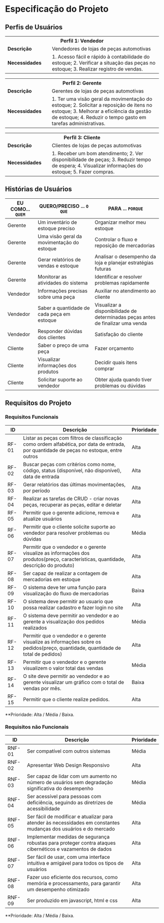 # Especificação do Projeto

## Perfis de Usuários


<table>
<tbody>
<tr align=center>
<th colspan="2">Perfil 1: Vendedor </th>
</tr>
<tr>
<td width="150px"><b>Descrição</b></td>
<td width="600px">Vendedores de lojas de peças automotivas</td>
</tr>
<tr>
<td><b>Necessidades</b></td>
<td>1. Acesso fácil e rápido à contabilidade do estoque; 2.	Verificar a situação das peças no estoque; 3. Realizar registro de vendas.</td>
</tr>
</tbody>
</table>

<table>
<tbody>
<tr align=center>
<th colspan="2">Perfil 2: Gerente </th>
</tr>
<tr>
<td width="150px"><b>Descrição</b></td>
<td width="600px">Gerentes de lojas de peças automotivas</td>
</tr>
<tr>
<td><b>Necessidades</b></td>
<td>1. Ter uma visão geral da movimentação do estoque; 2. Solicitar a reposição de itens no estoque; 3. Melhorar a eficiência da gestão de estoque; 4. Reduzir o tempo gasto em tarefas administrativas.</td>
</tr>
</tbody>
</table>

<table>
<tbody>
<tr align=center>
<th colspan="2">Perfil 3: Cliente </th>
</tr>
<tr>
<td width="150px"><b>Descrição</b></td>
<td width="600px">Clientes de lojas de peças automotivas</td>
</tr>
<tr>
<td><b>Necessidades</b></td>
<td>1. Receber um bom atendimento; 2. Ver disponibilidade de peças; 3. Reduzir tempo de espera; 4. Visualizar informações do estoque; 5.	Fazer compras.</td>
</tr>
</tbody>
</table>

## Histórias de Usuários

|EU COMO... `QUEM`   | QUERO/PRECISO ... `O QUE` |PARA ... `PORQUE`                 |
|--------------------|---------------------------|----------------------------------|
|Gerente             |Um inventário de estoque preciso|Organizar melhor meu estoque|
|Gerente             |Uma visão geral da movimentação do  estoque | Controlar o fluxo e reposição de mercadorias |
|Gerente             |Gerar relatórios de vendas e estoque|Analisar o desempenho da loja e planejar estratégias futuras|
|Gerente             |Monitorar as atividades do sistema|Identificar e resolver problemas rapidamente|
|Vendedor            |Informações precisas sobre uma peça|Auxiliar no atendimento ao cliente|
|Vendedor            |Saber a quantidade de cada peça em estoque|Visualizar a disponibilidade de determinadas peças antes de finalizar uma venda|
|Vendedor            |Responder dúvidas dos clientes|Satisfação do cliente|
|Cliente             |Saber o preço de uma peça|Fazer orçamento|
|Cliente             |Visualizar informações dos produtos|Decidir quais itens comprar|
|Cliente             |Solicitar suporte ao vendedor|Obter ajuda quando tiver problemas ou dúvidas|


## Requisitos do Projeto

### Requisitos Funcionais

|ID    | Descrição                | Prioridade |
|-------|---------------------------------|----|
| RF-01 |Listar as peças com filtros de classificação como ordem alfabética, por data de entrada, por quantidade de peças no estoque, entre outros                    | Alta   | 
| RF-02 |Buscar peças com critérios como nome, código, status (disponível, não disponível), data de entrada | Alta |
| RF-03 |Gerar relatórios das últimas movimentações, por período|Alta|
| RF-04 |Realizar as tarefas de CRUD - criar novas peças, recuperar as peças, editar e deletar|Alta|
| RF-05 |Permitir que o gerente adicione, remova e atualize usuários|Alta|
| RF-06 |Permitir que o cliente solicite suporte ao vendedor para resolver problemas ou dúvidas|Média|
| RF-07 |Permitir que o vendedor e o gerente visualize as informações dos produtos(preço, características, quantidade, descrição do produto)|Alta|
| RF-08 |Ser capaz de realizar a contagem de mercadorias em estoque|Alta|
| RF-09 |O sistema deve ter uma função para visualização do fluxo de mercadorias|Baixa|
| RF-10 |O sistema deve permitir ao usuario que possa realizar cadastro e fazer login no site|Alta|
| RF-11 |O sistema deve permitir ao vendedor e ao gerente a visualização dos pedidos realizados|Média|
| RF-12 |Permitir que o vendedor e o gerente visualize as informações sobre os pedidos(preço, quantidade, quantidade de total de pedidos)|Alta|
| RF-13 |Permitir que o vendedor e o gerente visualizem o valor total das vendas|Média|
| RF-14 | O site deve permitir ao vendedor e ao gerente visualizar um gráfico com o total de vendas por mês. | Baixa |
| RF-15 | Permitir que o cliente realize pedidos. | Alta |




**Prioridade: Alta / Média / Baixa. 

### Requisitos não Funcionais

|ID      | Descrição               |Prioridade |
|--------|-------------------------|----|
| RNF-01 | Ser compatível com outros sistemas| Média   | 
| RNF-02 | Apresentar Web Design Responsivo | Alta   | 
| RNF-03 | Ser capaz de lidar com um aumento no número de usuários sem degradação significativa do desempenho|Média|
| RNF-04 |Ser acessível para pessoas com deficiência, seguindo as diretrizes de acessibilidade|Média|
| RNF-05 |Ser fácil de modificar e atualizar para atender às necessidades em constantes mudanças dos usuários e do mercado|Alta|
| RNF-06 |Implementar medidas de segurança robustas para proteger contra ataques cibernéticos e vazamentos de dados|Alta|
| RNF-07 |Ser fácil de usar, com uma interface intuitiva e amigável para todos os tipos de usuários|Alta|
| RNF-08 |Fazer uso eficiente dos recursos, como memória e processamento, para garantir um desempenho otimizado|Alta|
| RNF-09 |Ser produzido em javascript, html e css|Alta|

**Prioridade: Alta / Média / Baixa. 


